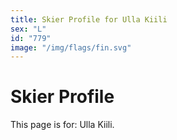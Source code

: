 ```yaml
---
title: Skier Profile for Ulla Kiili
sex: "L"
id: "779"
image: "/img/flags/fin.svg" 
---
```


# Skier Profile

This page is for: Ulla Kiili.
    